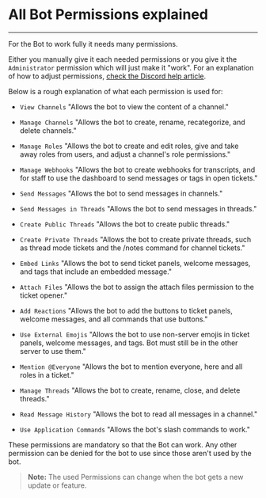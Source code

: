 # All Bot Permissions explained
***
For the Bot to work fully it needs many permissions.

Either you manually give it each needed permissions or you give it the `Administrator` permission which will just make it "work".  For an explanation of how to adjust permissions, [check the Discord help article](https://support.discord.com/hc/en-us/articles/206029707-How-do-I-set-up-Permissions).


Below is a rough explanation of what each permission is used for:


* `View Channels` "Allows the bot to view the content of a channel."

* `Manage Channels` "Allows the bot to create, rename, recategorize, and delete channels."

* `Manage Roles` "Allows the bot to create and edit roles, give and take away roles from users, and adjust a channel's role permissions."

* `Manage Webhooks` "Allows the bot to create webhooks for transcripts, and for staff to use the dashboard to send messages or tags in open tickets."

* `Send Messages` "Allows the bot to send messages in channels."

* `Send Messages in Threads` "Allows the bot to send messages in threads."

* `Create Public Threads` "Allows the bot to create public threads."

* `Create Private Threads` "Allows the bot to create private threads, such as thread mode tickets and the /notes command for channel tickets."

* `Embed Links` "Allows the bot to send ticket panels, welcome messages, and tags that include an embedded message."

* `Attach Files` "Allows the bot to assign the attach files permission to the ticket opener."

* `Add Reactions` "Allows the bot to add the buttons to ticket panels, welcome messages, and all commands that use buttons."

* `Use External Emojis` "Allows the bot to use non-server emojis in ticket panels, welcome messages, and tags. Bot must still be in the other server to use them."

* `Mention @Everyone` "Allows the bot to mention everyone, here and all roles in a ticket."

* `Manage Threads` "Allows the bot to create, rename, close, and delete threads."

* `Read Message History` "Allows the bot to read all messages in a channel."

* `Use Application Commands` "Allows the bot's slash commands to work."

These permissions are mandatory so that the Bot can work. Any other permission can be denied for the bot to use since those aren't used by the bot. 

> **Note:** The used Permissions can change when the bot gets a new update or feature.